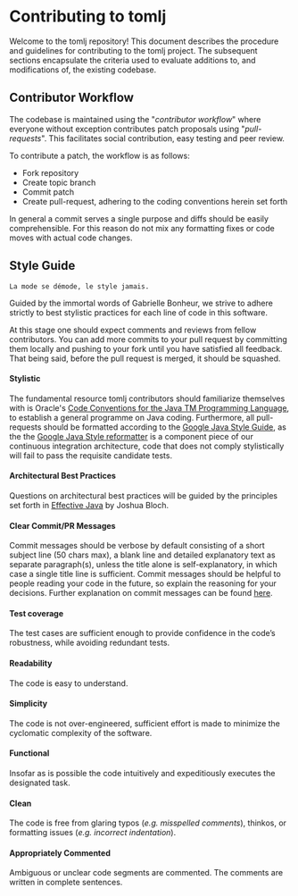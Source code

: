 # Contributing to tomlj

Welcome to the tomlj repository! This document describes the procedure and
guidelines for contributing to the tomlj project. The subsequent sections
encapsulate the criteria used to evaluate additions to, and modifications of,
the existing codebase.

## Contributor Workflow

The codebase is maintained using the "*contributor workflow*" where everyone
without exception contributes patch proposals using "*pull-requests*". This
facilitates social contribution, easy testing and peer review.

To contribute a patch, the workflow is as follows:

* Fork repository
* Create topic branch
* Commit patch
* Create pull-request, adhering to the coding conventions herein set forth

In general a commit serves a single purpose and diffs should be easily
comprehensible. For this reason do not mix any formatting fixes or code moves
with actual code changes.

## Style Guide

`La mode se démode, le style jamais.`

Guided by the immortal words of Gabrielle Bonheur, we strive to adhere strictly
to best stylistic practices for each line of code in this software.

At this stage one should expect comments and reviews from fellow contributors.
You can add more commits to your pull request by committing them locally and
pushing to your fork until you have satisfied all feedback. That being said,
before the pull request is merged, it should be squashed.

#### Stylistic

The fundamental resource tomlj contributors should familiarize themselves with
is Oracle's [Code Conventions for the Java TM Programming
Language](http://www.oracle.com/technetwork/java/codeconvtoc-136057.html), to
establish a general programme on Java coding. Furthermore, all pull-requests
should be formatted according to the [Google Java Style
Guide](https://google.github.io/styleguide/javaguide.html), as the the [Google
Java Style reformatter](https://github.com/google/google-java-format) is a
component piece of our continuous integration architecture, code that does not
comply stylistically will fail to pass the requisite candidate tests.

#### Architectural Best Practices

Questions on architectural best practices will be guided by the principles set
forth in [Effective Java](http://index-of.es/Java/Effective%20Java.pdf) by
Joshua Bloch.

#### Clear Commit/PR Messages

Commit messages should be verbose by default consisting of a short subject line
(50 chars max), a blank line and detailed explanatory text as separate
paragraph(s), unless the title alone is self-explanatory, in which case a
single title line is sufficient. Commit messages should be helpful to people
reading your code in the future, so explain the reasoning for your decisions.
Further explanation on commit messages can be found
[here](https://chris.beams.io/posts/git-commit/).

#### Test coverage

The test cases are sufficient enough to provide confidence in the code’s
robustness, while avoiding redundant tests.

#### Readability

The code is easy to understand.

#### Simplicity

The code is not over-engineered, sufficient effort is made to minimize the
cyclomatic complexity of the software.  

#### Functional

Insofar as is possible the code intuitively and expeditiously executes the
designated task.

#### Clean

The code is free from glaring typos (*e.g. misspelled comments*), thinkos, or
formatting issues (*e.g. incorrect indentation*).

#### Appropriately Commented

Ambiguous or unclear code segments are commented. The comments are written in
complete sentences.

